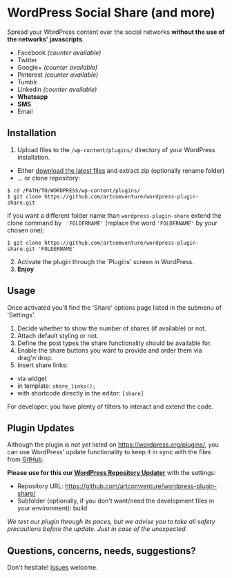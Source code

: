 # WordPress Social Share (and more)

Spread your WordPress content over the social networks **without the use of the networks' javascripts**.

* Facebook _(counter available)_
* Twitter
* Google+  _(counter available)_
* Pinterest  _(counter available)_
* Tumblr
* Linkedin  _(counter available)_
* **Whatsapp**
* **SMS**
* Email

## Installation

1. Upload files to the `/wp-content/plugins/` directory of your WordPress installation.
  * Either [download the latest files](https://github.com/artcomventure/wordpress-plugin-share/archive/master.zip) and extract zip (optionally rename folder)
  * ... or clone repository:
  ```
  $ cd /PATH/TO/WORDPRESS/wp-content/plugins/
  $ git clone https://github.com/artcomventure/wordpress-plugin-share.git
  ```
  If you want a different folder name than `wordpress-plugin-share` extend the clone command by ` 'FOLDERNAME'` (replace the word `'FOLDERNAME'` by your chosen one):
  ```
  $ git clone https://github.com/artcomventure/wordpress-plugin-share.git 'FOLDERNAME'
  ```
2. Activate the plugin through the 'Plugins' screen in WordPress.
3. **Enjoy**

## Usage

Once activated you'll find the 'Share' options page listed in the submenu of 'Settings'.

1. Decide whether to show the number of shares (if available) or not.
2. Attach default styling or not.
3. Define the post types the share functionality should be available for.
4. Enable the share buttons you want to provide and order them via drag'n'drop.
5. Insert share links:
  * via widget
  * in template: `share_links();`
  * with shortcode directly in the editor: `[share]`

For developer: you have plenty of filters to interact and extend the code.

## Plugin Updates

Although the plugin is not _yet_ listed on https://wordpress.org/plugins/, you can use WordPress' update functionality to keep it in sync with the files from [GitHub](https://github.com/artcomventure/wordpress-plugin-share).

**Please use for this our [WordPress Repository Updater](https://github.com/artcomventure/wordpress-plugin-repoUpdater)** with the settings:

* Repository URL: https://github.com/artcomventure/wordpress-plugin-share/
* Subfolder (optionally, if you don't want/need the development files in your environment): build

_We test our plugin through its paces, but we advise you to take all safety precautions before the update. Just in case of the unexpected._

## Questions, concerns, needs, suggestions?

Don't hesitate! [Issues](https://github.com/artcomventure/wordpress-plugin-share/issues) welcome.
